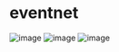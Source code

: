# eventnet

![image](https://user-images.githubusercontent.com/46228212/208349093-cf3bcb0a-94aa-4986-b983-73c1953c2547.png)
![image](https://user-images.githubusercontent.com/46228212/208349124-3710644a-376a-4473-a69b-49ac8b458e82.png)
![image](https://user-images.githubusercontent.com/46228212/208349150-48e607a6-41e0-44cf-861e-ef3bbd2033fb.png)
